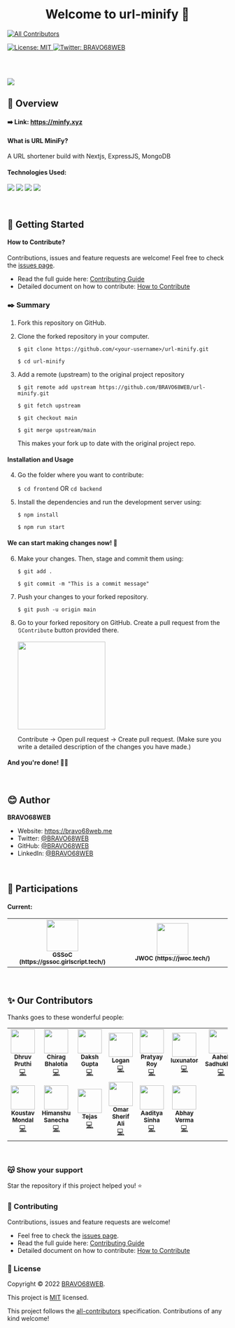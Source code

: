 <h1 align="center">Welcome to url-minify 👋</h1>

<!-- ALL-CONTRIBUTORS-BADGE:START - Do not remove or modify this section -->
[![All Contributors](https://img.shields.io/badge/all_contributors-13-orange.svg?style=flat-square)](#contributors-)
<!-- ALL-CONTRIBUTORS-BADGE:END -->

<a href="LICENSE" target="_blank">
  <img alt="License: MIT" src="https://img.shields.io/badge/License-MIT-yellow.svg" />
</a>

<a href="https://twitter.com/BRAVO68WEB" target="_blank">
  <img alt="Twitter: BRAVO68WEB" src="https://img.shields.io/twitter/follow/BRAVO68WEB.svg?style=social" />
</a>

<br><br>

<img src="https://user-images.githubusercontent.com/41448663/153746139-237f8e4d-be25-4f04-91ec-2bb3ff6f0e34.png" />

<br>

## 📜 Overview

#### ➡️ Link: https://minfy.xyz

#### What is URL MiniFy?
A URL shortener build with Nextjs, ExpressJS, MongoDB

#### Technologies Used:
<img src="https://img.shields.io/badge/Node.js-339933?style=for-the-badge&logo=nodedotjs&logoColor=white&color=green"> <img src="https://img.shields.io/badge/next.js-000000?style=for-the-badge&logo=nextdotjs&logoColor=white&color=grey"> <img src="https://img.shields.io/badge/Express.js-000000?style=for-the-badge&logo=express&logoColor=white"> <img src="https://img.shields.io/badge/MongoDB-4EA94B?style=for-the-badge&logo=mongodb&logoColor=white">

<br>

## 🎯 Getting Started

#### How to Contribute?

Contributions, issues and feature requests are welcome! Feel free to check the [issues page](https://github.com/BRAVO68WEB/url-minify/issues).

- Read the full guide here: [Contributing Guide](CONTRIBUTING.md)
- Detailed document on how to contribute: [How to Contribute](HOW_TO_CONTRIBUTE.md)

### ✒️ Summary

1. Fork this repository on GitHub.

2. Clone the forked repository in your computer.

    `$ git clone https://github.com/<your-username>/url-minify.git`
    
    `$ cd url-minify`

3. Add a remote (upstream) to the original project repository

    `$ git remote add upstream https://github.com/BRAVO68WEB/url-minify.git`
    
    `$ git fetch upstream`
    
    `$ git checkout main`
    
    `$ git merge upstream/main`

    This makes your fork up to date with the original project repo.

#### Installation and Usage 

4. Go the folder where you want to contribute:

    `$ cd frontend` OR `cd backend`

5. Install the dependencies and run the development server using:

    `$ npm install`
    
    `$ npm run start`

#### We can start making changes now! 🥳

6. Make your changes. Then, stage and commit them using:

    `$ git add .`
    
    `$ git commit -m "This is a commit message"`
    
7. Push your changes to your forked repository.

    `$ git push -u origin main`

8. Go to your forked repository on GitHub. Create a pull request from the `🔃Contribute` button provided there.
    
    <img height="200px" src="https://user-images.githubusercontent.com/59930625/157313470-71a2e194-17e5-4cd4-9949-ecfedc200c15.png">
    
    Contribute -> Open pull request -> Create pull request. (Make sure you write a detailed description of the changes you have made.)

#### And you're done! 🤩🤩

<br>

## 😊 Author

**BRAVO68WEB**

- Website: https://bravo68web.me
- Twitter: [@BRAVO68WEB](https://twitter.com/BRAVO68WEB)
- GitHub: [@BRAVO68WEB](https://github.com/BRAVO68WEB)
- LinkedIn: [@BRAVO68WEB](https://linkedin.com/in/BRAVO68WEB)

<br>

## 🎡 Participations

#### Current:

<table>
  <tr>
    <td align="center" width="50%">
      <img height="72px" src="https://user-images.githubusercontent.com/59930625/157309089-bb24d8d3-cf2a-4ac3-aae2-6774051056b9.png">
      <br>
      <sub><b>GSSoC (https://gssoc.girlscript.tech/)</b></sub>
    </td>
    <td align="center" width="50%">
      <img height="72px" src="https://jwoc.tech/assets/img/opengraph.png">
      <br>
      <sub><b>JWOC (https://jwoc.tech/)</b></sub>
    </td>
  </tr>
</table>

<br>

## ✨ Our Contributors

Thanks goes to these wonderful people:

<!-- ALL-CONTRIBUTORS-LIST:START - Do not remove or modify this section -->
<!-- prettier-ignore-start -->
<!-- markdownlint-disable -->
<table>
  <tr>
    <td align="center"><a href="https://github.com/para-docx"><img src="https://avatars.githubusercontent.com/u/72385299?v=4?s=55" width="55px;" alt=""/><br /><sub><b>Dhruv Pruthi</b></sub></a><br /><a href="https://github.com/BRAVO68WEB/url-minify/commits?author=para-docx" title="Code">💻</a></td>
    <td align="center"><a href="https://github.com/chirag3003"><img src="https://avatars.githubusercontent.com/u/68195580?v=4?s=55" width="55px;" alt=""/><br /><sub><b>Chirag Bhalotia</b></sub></a><br /><a href="https://github.com/BRAVO68WEB/url-minify/commits?author=chirag3003" title="Code">💻</a></td>
    <td align="center"><a href="https://github.com/dakshgupta2002"><img src="https://avatars.githubusercontent.com/u/78641951?v=4?s=55" width="55px;" alt=""/><br /><sub><b>Daksh Gupta</b></sub></a><br /><a href="https://github.com/BRAVO68WEB/url-minify/commits?author=dakshgupta2002" title="Code">💻</a></td>
    <td align="center"><a href="https://github.com/logan4473"><img src="https://avatars.githubusercontent.com/u/69055524?v=4?s=55" width="55px;" alt=""/><br /><sub><b>Logan</b></sub></a><br /><a href="https://github.com/BRAVO68WEB/url-minify/commits?author=logan4473" title="Code">💻</a></td>
    <td align="center"><a href="https://github.com/DarkFalc0n"><img src="https://avatars.githubusercontent.com/u/59203815?v=4?s=55" width="55px;" alt=""/><br /><sub><b>Pratyay Roy</b></sub></a><br /><a href="https://github.com/BRAVO68WEB/url-minify/commits?author=DarkFalc0n" title="Code">💻</a></td>
    <td align="center"><a href="https://github.com/luxunator"><img src="https://avatars.githubusercontent.com/u/50147562?v=4?s=55" width="55px;" alt=""/><br /><sub><b>luxunator</b></sub></a><br /><a href="https://github.com/BRAVO68WEB/url-minify/commits?author=luxunator" title="Code">💻</a></td>
    <td align="center"><a href="https://github.com/aaheli8"><img src="https://avatars.githubusercontent.com/u/66815283?v=4?s=55" width="55px;" alt=""/><br /><sub><b>Aaheli Sadhukhan</b></sub></a><br /><a href="https://github.com/BRAVO68WEB/url-minify/commits?author=aaheli8" title="Code">💻</a></td>
  </tr>
  <tr>
    <td align="center"><a href="https://github.com/XxThunderBlastxX"><img src="https://avatars.githubusercontent.com/u/74706101?v=4?s=55" width="55px;" alt=""/><br /><sub><b>Koustav Mondal</b></sub></a><br /><a href="https://github.com/BRAVO68WEB/url-minify/commits?author=XxThunderBlastxX" title="Code">💻</a></td>
    <td align="center"><a href="https://github.com/himanshusanecha"><img src="https://avatars.githubusercontent.com/u/52252631?v=4?s=55" width="55px;" alt=""/><br /><sub><b>Himanshu Sanecha</b></sub></a><br /><a href="https://github.com/BRAVO68WEB/url-minify/commits?author=himanshusanecha" title="Code">💻</a></td>
    <td align="center"><a href="https://github.com/Tejas-117"><img src="https://avatars.githubusercontent.com/u/75026048?v=4?s=55" width="55px;" alt=""/><br /><sub><b>Tejas</b></sub></a><br /><a href="https://github.com/BRAVO68WEB/url-minify/commits?author=Tejas-117" title="Code">💻</a></td>
    <td align="center"><a href="http://www.linkedin.com/in/omar-sherif-2152021a3"><img src="https://avatars.githubusercontent.com/u/69806823?v=4?s=55" width="55px;" alt=""/><br /><sub><b>Omar Sherif Ali</b></sub></a><br /><a href="https://github.com/BRAVO68WEB/url-minify/commits?author=omar-sherif9992" title="Code">💻</a></td>
    <td align="center"><a href="https://github.com/aadityasinha-dotcom"><img src="https://avatars.githubusercontent.com/u/75474786?v=4?s=55" width="55px;" alt=""/><br /><sub><b>Aaditya Sinha</b></sub></a><br /><a href="https://github.com/BRAVO68WEB/url-minify/commits?author=aadityasinha-dotcom" title="Code">💻</a></td>
    <td align="center"><a href="https://github.com/Danko-chan"><img src="https://avatars.githubusercontent.com/u/55607738?v=4?s=55" width="55px;" alt=""/><br /><sub><b>Abhay Verma</b></sub></a><br /><a href="https://github.com/BRAVO68WEB/url-minify/commits?author=Danko-chan" title="Code">💻</a></td>
  </tr>
</table>

<!-- markdownlint-restore -->
<!-- prettier-ignore-end -->

<!-- ALL-CONTRIBUTORS-LIST:END -->

<br>

### 😽 Show your support

Star the repository if this project helped you! ⭐️

### 🤝 Contributing

Contributions, issues and feature requests are welcome! 

- Feel free to check the [issues page](https://github.com/BRAVO68WEB/url-minify/issues).
- Read the full guide here: [Contributing Guide](CONTRIBUTING.md)
- Detailed document on how to contribute: [How to Contribute](HOW_TO_CONTRIBUTE.md)

### 📝 License

Copyright © 2022 [BRAVO68WEB](https://github.com/BRAVO68WEB).

This project is [MIT](LICENSE) licensed.

This project follows the [all-contributors](https://github.com/all-contributors/all-contributors) specification. Contributions of any kind welcome!
